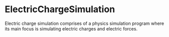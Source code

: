 # ElectricChargeSimulation
Electric charge simulation comprises of a physics simulation program where its main focus is simulating electric charges and electric forces.
